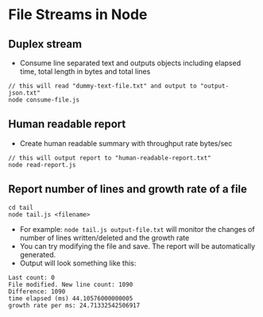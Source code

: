 # File Streams in Node

## Duplex stream

* Consume line separated text and outputs objects including elapsed time, total length in bytes and total lines

```
// this will read "dummy-text-file.txt" and output to "output-json.txt"
node consume-file.js
```

## Human readable report

* Create human readable summary with throughput rate bytes/sec

```
// this will output report to "human-readable-report.txt"
node read-report.js
```

## Report number of lines and growth rate of a file

```
cd tail
node tail.js <filename>
```

* For example: `node tail.js output-file.txt` will monitor the changes of number of lines written/deleted and the growth rate
* You can try modifying the file and save. The report will be automatically generated.
* Output will look something like this:

```
Last count: 0
File modified. New line count: 1090
Difference: 1090
time elapsed (ms) 44.10576000000005
growth rate per ms: 24.71332542506917
```
